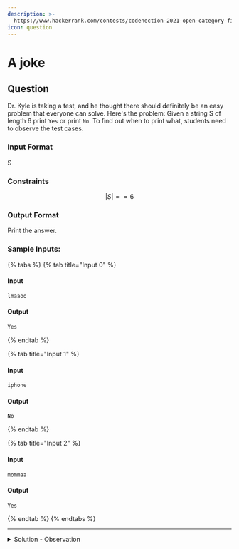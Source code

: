 ```yaml
---
description: >-
  https://www.hackerrank.com/contests/codenection-2021-open-category-finals/challenges/a-joke
icon: question
---
```


# A joke

## Question

Dr. Kyle is taking a test, and he thought there should definitely be an easy problem that everyone can solve. Here's the problem: Given a string S of length 6 print `Yes` or print `No`. To find out when to print what, students need to observe the test cases.

### Input Format

S

### Constraints

$$
|S| == 6
$$

### Output Format

Print the answer.

### Sample Inputs:

{% tabs %}
{% tab title="Input 0" %}
#### Input

```
lmaaoo
```

#### Output

```
Yes
```
{% endtab %}

{% tab title="Input 1" %}
#### Input

```
iphone
```

#### Output

```
No
```
{% endtab %}

{% tab title="Input 2" %}
#### Input

```
mommaa
```

#### Output

```
Yes
```
{% endtab %}
{% endtabs %}

***

<details>

<summary>Solution - Observation</summary>

From all test cases, we can confirm that:

if the 3rd char == 4th char, and 5th char == 6th char, print Yes. Otherwise, print No.

Let's build the answer instantly to get free marks:

```python
s = input()
if s[2] == s[3] and s[4] == s[5]:
    print("Yes")
else:
    print("No")
```

</details>
